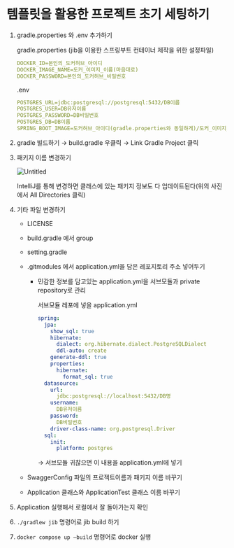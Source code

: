 # 템플릿을 활용한 프로젝트 초기 세팅하기

1. gradle.properties 와 .env 추가하기
    
    gradle.properties (jib을 이용한 스프링부트 컨테이너 제작을 위한 설정파일)
    
    ```yaml
    DOCKER_ID=본인의_도커허브_아이디
    DOCKER_IMAGE_NAME=도커_이미지_이름(마음대로)
    DOCKER_PASSWORD=본인의_도커허브_비밀번호
    ```
    
    .env
    
    ```yaml
    POSTGRES_URL=jdbc:postgresql://postgresql:5432/DB이름
    POSTGRES_USER=DB유저이름
    POSTGRES_PASSWORD=DB비밀번호
    POSTGRES_DB=DB이름
    SPRING_BOOT_IMAGE=도커허브_아이디(gradle.properties와 동일하게)/도커_이미지_이름(gradle.properties와 동일하게):latest
    ```
    
2. gradle 빌드하기 → build.gradle 우클릭 → Link Gradle Project 클릭
3. 패키지 이름 변경하기
    
    ![Untitled](https://s3-us-west-2.amazonaws.com/secure.notion-static.com/7143f6ef-5ab7-40ec-9f1c-ef89c8b7b972/Untitled.png)
    
    IntelliJ를 통해 변경하면 클래스에 있는 패키지 정보도 다 업데이트된다(위의 사진에서 All Directories 클릭)
    
4. 기타 파일 변경하기
    - LICENSE
    - build.gradle 에서 group
    - setting.gradle
    - .gitmodules 에서 application.yml을 담은 레포지토리 주소 넣어두기
        - 민감한 정보를 담고있는 application.yml을 서브모듈과 private repository로 관리
            
            서브모듈 레포에 넣을 application.yml
            
            ```yaml
            spring:
              jpa:
                show_sql: true
                hibernate:
                  dialect: org.hibernate.dialect.PostgreSQLDialect
                  ddl-auto: create
                generate-ddl: true
                properties:
                  hibernate:
                    format_sql: true
              datasource:
                url:
                  jdbc:postgresql://localhost:5432/DB명
                username:
                  DB유저이름
                password:
                  DB비밀번호
                driver-class-name: org.postgresql.Driver
              sql:
                init:
                  platform: postgres
            ```
            
            → 서브모듈 귀찮으면 이 내용을 application.yml에 넣기
            
    - SwaggerConfig 파일의 프로젝트이름과 패키지 이름 바꾸기
    - Application 클래스와 ApplicationTest 클래스 이름 바꾸기
5. Application 실행해서 로컬에서 잘 돌아가는지 확인
6. `./gradlew jib` 명령어로 jib build 하기
7. `docker compose up —build` 명령어로 docker 실행
